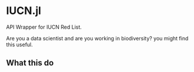 # IUCN.jl
API Wrapper for IUCN Red List. 

Are you a data scientist and are you working in biodiversity? you might find this useful.

## What this do

